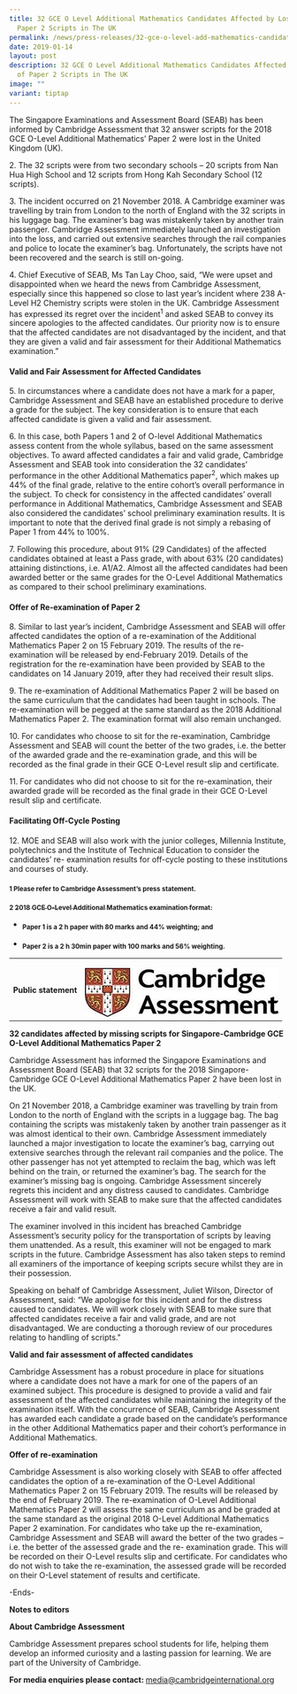 ```yaml
---
title: 32 GCE O Level Additional Mathematics Candidates Affected by Loss of
  Paper 2 Scripts in The UK
permalink: /news/press-releases/32-gce-o-level-add-mathematics-candidates-affected-by-loss-of-scripts/
date: 2019-01-14
layout: post
description: 32 GCE O Level Additional Mathematics Candidates Affected by Loss
  of Paper 2 Scripts in The UK
image: ""
variant: tiptap
---
```

<p>The Singapore Examinations and Assessment Board (SEAB) has been informed
by Cambridge Assessment that 32 answer scripts for the 2018 GCE O-Level
Additional Mathematics’ Paper 2 were lost in the United Kingdom (UK).</p>
<p>2. The 32 scripts were from two secondary schools – 20 scripts from Nan
Hua High School and 12 scripts from Hong Kah Secondary School (12 scripts).</p>
<p>3. The incident occurred on 21 November 2018. A Cambridge examiner was
travelling by train from London to the north of England with the 32 scripts
in his luggage bag. The examiner’s bag was mistakenly taken by another
train passenger. Cambridge Assessment immediately launched an investigation
into the loss, and carried out extensive searches through the rail companies
and police to locate the examiner’s bag. Unfortunately, the scripts have
not been recovered and the search is still on-going.</p>
<p>4. Chief Executive of SEAB, Ms Tan Lay Choo, said, “We were upset and
disappointed when we heard the news from Cambridge Assessment, especially
since this happened so close to last year’s incident where 238 A-Level
H2 Chemistry scripts were stolen in the UK. Cambridge Assessment has expressed
its regret over the incident<sup>1</sup> and asked SEAB to convey its sincere
apologies to the affected candidates. Our priority now is to ensure that
the affected candidates are not disadvantaged by the incident, and that
they are given a valid and fair assessment for their Additional Mathematics
examination.”</p>
<h4><strong>Valid and Fair Assessment for Affected Candidates</strong></h4>
<p>5. In circumstances where a candidate does not have a mark for a paper,
Cambridge Assessment and SEAB have an established procedure to derive a
grade for the subject. The key consideration is to ensure that each affected
candidate is given a valid and fair assessment.</p>
<p>6. In this case, both Papers 1 and 2 of O-level Additional Mathematics
assess content from the whole syllabus, based on the same assessment objectives.
To award affected candidates a fair and valid grade, Cambridge Assessment
and SEAB took into consideration the 32 candidates’ performance in the
other Additional Mathematics paper<sup>2</sup>, which makes up 44% of the
final grade, relative to the entire cohort’s overall performance in the
subject. To check for consistency in the affected candidates’ overall performance
in Additional Mathematics, Cambridge Assessment and SEAB also considered
the candidates’ school preliminary examination results. It is important
to note that the derived final grade is not simply a rebasing of Paper
1 from 44% to 100%.</p>
<p>7. Following this procedure, about 91% (29 Candidates) of the affected
candidates obtained at least a Pass grade, with about 63% (20 candidates)
attaining distinctions, i.e. A1/A2. Almost all the affected candidates
had been awarded better or the same grades for the O-Level Additional Mathematics
as compared to their school preliminary examinations.</p>
<h4><strong>Offer of Re-examination of Paper 2</strong></h4>
<p>8. Similar to last year’s incident, Cambridge Assessment and SEAB will
offer affected candidates the option of a re-examination of the Additional
Mathematics Paper 2 on 15 February 2019. The results of the re-examination
will be released by end-February 2019. Details of the registration for
the re-examination have been provided by SEAB to the candidates on 14 January
2019, after they had received their result slips.</p>
<p>9. The re-examination of Additional Mathematics Paper 2 will be based
on the same curriculum that the candidates had been taught in schools.
The re-examination will be pegged at the same standard as the 2018 Additional
Mathematics Paper 2. The examination format will also remain unchanged.</p>
<p>10. For candidates who choose to sit for the re-examination, Cambridge
Assessment and SEAB will count the better of the two grades, i.e. the better
of the awarded grade and the re-examination grade, and this will be recorded
as the final grade in their GCE O-Level result slip and certificate.</p>
<p>11. For candidates who did not choose to sit for the re-examination, their
awarded grade will be recorded as the final grade in their GCE O-Level
result slip and certificate.</p>
<h4><strong>Facilitating Off-Cycle Posting</strong></h4>
<p>12. MOE and SEAB will also work with the junior colleges, Millennia Institute,
polytechnics and the Institute of Technical Education to consider the candidates’
re- examination results for off-cycle posting to these institutions and
courses of study.</p>
<p><strong><sub>1 Please refer to Cambridge Assessment’s press statement.</sub></strong>
</p>
<p><strong><sub>2 </sub><u><sub>2018 GCE O-Level Additional Mathematics examination format:</sub></u></strong>
</p>
<ul data-tight="true" class="tight">
<li>
<p><strong><sub>Paper 1 is a 2 h paper with 80 marks and 44% weighting; and</sub></strong>
</p>
</li>
<li>
<p><strong><sub>Paper 2 is a 2 h 30min paper with 100 marks and 56% weighting.</sub></strong>
</p>
</li>
</ul>
<table style="minWidth: 75px">
<colgroup>
<col>
<col>
<col>
</colgroup>
<tbody>
<tr>
<th rowspan="1" colspan="2">
<h4>Public statement</h4>
</th>
<th rowspan="1" colspan="1">
<p></p>
<div class="isomer-image-wrapper">
<img style="width: 100%" height="auto" width="100%" alt="" src="/images/Cambridge_Assessment.jpg">
</div>
</th>
</tr>
</tbody>
</table>
<p><strong>32 candidates affected by missing scripts for Singapore-Cambridge GCE O-Level Additional Mathematics Paper 2</strong>
</p>
<p>Cambridge Assessment has informed the Singapore Examinations and Assessment
Board (SEAB) that 32 scripts for the 2018 Singapore-Cambridge GCE O-Level
Additional Mathematics Paper 2 have been lost in the UK.</p>
<p>On 21 November 2018, a Cambridge examiner was travelling by train from
London to the north of England with the scripts in a luggage bag. The bag
containing the scripts was mistakenly taken by another train passenger
as it was almost identical to their own. Cambridge Assessment immediately
launched a major investigation to locate the examiner’s bag, carrying out
extensive searches through the relevant rail companies and the police.
The other passenger has not yet attempted to reclaim the bag, which was
left behind on the train, or returned the examiner’s bag. The search for
the examiner’s missing bag is ongoing. Cambridge Assessment sincerely regrets
this incident and any distress caused to candidates. Cambridge Assessment
will work with SEAB to make sure that the affected candidates receive a
fair and valid result.</p>
<p>The examiner involved in this incident has breached Cambridge Assessment’s
security policy for the transportation of scripts by leaving them unattended.
As a result, this examiner will not be engaged to mark scripts in the future.
Cambridge Assessment has also taken steps to remind all examiners of the
importance of keeping scripts secure whilst they are in their possession.</p>
<p>Speaking on behalf of Cambridge Assessment, Juliet Wilson, Director of
Assessment, said: “We apologise for this incident and for the distress
caused to candidates. We will work closely with SEAB to make sure that
affected candidates receive a fair and valid grade, and are not disadvantaged.
We are conducting a thorough review of our procedures relating to handling
of scripts."</p>
<p><strong>Valid and fair assessment of affected candidates</strong>
</p>
<p>Cambridge Assessment has a robust procedure in place for situations where
a candidate does not have a mark for one of the papers of an examined subject.
This procedure is designed to provide a valid and fair assessment of the
affected candidates while maintaining the integrity of the examination
itself. With the concurrence of SEAB, Cambridge Assessment has awarded
each candidate a grade based on the candidate’s performance in the other
Additional Mathematics paper and their cohort’s performance in Additional
Mathematics.</p>
<p><strong>Offer of re-examination</strong>
</p>
<p>Cambridge Assessment is also working closely with SEAB to offer affected
candidates the option of a re-examination of the O-Level Additional Mathematics
Paper 2 on 15 February 2019. The results will be released by the end of
February 2019. The re-examination of O-Level Additional Mathematics Paper
2 will assess the same curriculum as and be graded at the same standard
as the original 2018 O-Level Additional Mathematics Paper 2 examination.
For candidates who take up the re-examination, Cambridge Assessment and
SEAB will award the better of the two grades – i.e. the better of the assessed
grade and the re- examination grade. This will be recorded on their O-Level
results slip and certificate. For candidates who do not wish to take the
re-examination, the assessed grade will be recorded on their O-Level statement
of results and certificate.</p>
<p>-Ends-</p>
<p><strong>Notes to editors</strong>
</p>
<p><strong>About Cambridge Assessment</strong>
</p>
<p>Cambridge Assessment prepares school students for life, helping them develop
an informed curiosity and a lasting passion for learning. We are part of
the University of Cambridge.</p>
<p><strong>For media enquiries please contact: </strong><a href="mailto:media@cambridgeinternational.org" rel="noopener noreferrer nofollow" target="_blank"><u>media@cambridgeinternational.org</u></a>
</p>